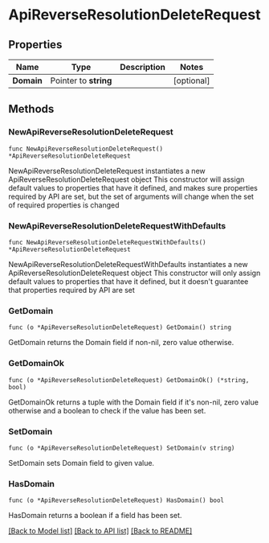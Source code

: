 # ApiReverseResolutionDeleteRequest

## Properties

Name | Type | Description | Notes
------------ | ------------- | ------------- | -------------
**Domain** | Pointer to **string** |  | [optional] 

## Methods

### NewApiReverseResolutionDeleteRequest

`func NewApiReverseResolutionDeleteRequest() *ApiReverseResolutionDeleteRequest`

NewApiReverseResolutionDeleteRequest instantiates a new ApiReverseResolutionDeleteRequest object
This constructor will assign default values to properties that have it defined,
and makes sure properties required by API are set, but the set of arguments
will change when the set of required properties is changed

### NewApiReverseResolutionDeleteRequestWithDefaults

`func NewApiReverseResolutionDeleteRequestWithDefaults() *ApiReverseResolutionDeleteRequest`

NewApiReverseResolutionDeleteRequestWithDefaults instantiates a new ApiReverseResolutionDeleteRequest object
This constructor will only assign default values to properties that have it defined,
but it doesn't guarantee that properties required by API are set

### GetDomain

`func (o *ApiReverseResolutionDeleteRequest) GetDomain() string`

GetDomain returns the Domain field if non-nil, zero value otherwise.

### GetDomainOk

`func (o *ApiReverseResolutionDeleteRequest) GetDomainOk() (*string, bool)`

GetDomainOk returns a tuple with the Domain field if it's non-nil, zero value otherwise
and a boolean to check if the value has been set.

### SetDomain

`func (o *ApiReverseResolutionDeleteRequest) SetDomain(v string)`

SetDomain sets Domain field to given value.

### HasDomain

`func (o *ApiReverseResolutionDeleteRequest) HasDomain() bool`

HasDomain returns a boolean if a field has been set.


[[Back to Model list]](../README.md#documentation-for-models) [[Back to API list]](../README.md#documentation-for-api-endpoints) [[Back to README]](../README.md)


